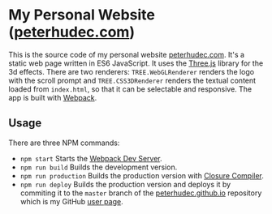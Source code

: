 # My Personal Website ([peterhudec.com](http://peterhudec.com))

This is the source code of my personal website
[peterhudec.com](http://peterhudec.com).
It's a static web page written in ES6 JavaScript.
It uses the [Three.js](https://threejs.org/) library for the 3d effects.
There are two renderers:
`TREE.WebGLRenderer` renders the logo with the scroll prompt and
`TREE.CSS3DRenderer` renders the textual content loaded from `index.html`,
so that it can be selectable and responsive.
The app is built with [Webpack](https://webpack.github.io/).

## Usage

There are three NPM commands:

* `npm start` Starts the
  [Webpack Dev Server](https://webpack.github.io/docs/webpack-dev-server.html).
* `npm run build` Builds the development version.
* `npm run production` Builds the production version with
  [Closure Compiler](https://developers.google.com/closure/compiler/).
* `npm run deploy` Builds the production version and deploys it by commiting
  it to the `master` branch of the
  [peterhudec.github.io](https://github.com/peterhudec/peterhudec.github.io)
  repository which is my GitHub
  [user page](https://help.github.com/en/articles/user-organization-and-project-pages#user-and-organization-pages-sites).